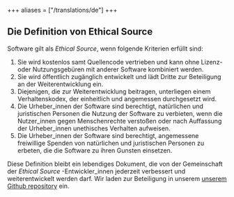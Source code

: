 +++
aliases = ["/translations/de"]
+++

## Die Definition von Ethical Source

Software gilt als _Ethical Source_, wenn folgende Kriterien erfüllt sind:

1. Sie wird kostenlos samt Quellencode vertrieben und kann ohne Lizenz- oder Nutzungsgebüren mit anderer Software kombiniert werden.
1. Sie wird öffentlich zugänglich entwickelt und lädt Dritte zur Beteiligung an der Weiterentwicklung ein.
1. Diejenigen, die zur Weiterentwicklung beitragen, unterliegen einem Verhaltenskodex, der einheitlich und angemessen durchgesetzt wird.
1. Die Urheber_innen der Software sind berechtigt, natürlichen und juristischen Personen die Nutzung der Software zu verbieten, wenn die Nutzer_innen gegen Menschenrechte verstoßen oder nach Auffassung der Urheber_innen unethisches Verhalten aufweisen.
1. Die Urheber_innen der Software sind berechtigt, angemessene freiwillige Spenden von natürlichen und juristischen Personen zu erbeten, die die Software zu ihren Gunsten einsetzen.

Diese Definition bleibt ein lebendiges Dokument, die von der Gemeinschaft der _Ethical Source_ -Entwickler_innen jederzeit verbessert und weiterentwickelt werden darf. Wir laden zur Beteiligung in unserem [unserem Github repository](https://github.com/ContributorCovenant/ethicalsource "Quellcode der Definition von Ethical Source") ein.
